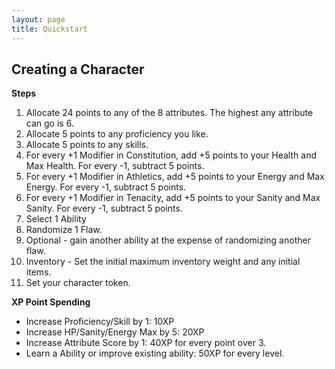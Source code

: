 ```yaml
---
layout: page
title: Quickstart
---
```


## Creating a Character ##


**Steps**

1. Allocate 24 points to any of the 8 attributes. The highest any attribute can go is 6.
2. Allocate 5 points to any proficiency you like.
3. Allocate 5 points to any skills.
5. For every +1 Modifier in Constitution, add +5 points to your Health and Max Health. For every -1, subtract 5 points.
6. For every +1 Modifier in Athletics, add +5 points to your Energy and Max Energy. For every -1, subtract 5 points.
6. For every +1 Modifier in Tenacity, add +5 points to your Sanity and Max Sanity. For every -1, subtract 5 points.
7. Select 1 Ability
8. Randomize 1 Flaw.
9. Optional - gain another ability at the expense of randomizing another flaw.
10. Inventory - Set the initial maximum inventory weight and any initial items. 
11. Set your character token. 


**XP Point Spending**

- Increase Proficiency/Skill by 1: 10XP
- Increase HP/Sanity/Energy Max by 5: 20XP
- Increase Attribute Score by 1: 40XP for every point over 3.
- Learn a Ability or improve existing ability: 50XP for every level.
